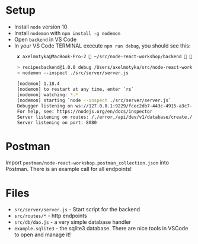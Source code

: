 # Setup

* Install `node` version 10
* Install `nodemon` with `npm install -g nodemon`
* Open `backend` in VS Code
* In your VS Code TERMINAL execute `npm run debug`, you should see this:
  ```zsh
   ✘ axelmotyka@MacBook-Pro-2  ~/src/node-react-workshop/backend   master  npm run debug

   > recipesbackend@1.0.0 debug /Users/axelmotyka/src/node-react-workshop/backend
   > nodemon --inspect ./src/server/server.js
   
   [nodemon] 1.18.4
   [nodemon] to restart at any time, enter `rs`
   [nodemon] watching: *.*
   [nodemon] starting `node --inspect ./src/server/server.js`
   Debugger listening on ws://127.0.0.1:9229/fcec2db7-443c-4915-a3c7-1796baf44553
   For help, see: https://nodejs.org/en/docs/inspector
   Server listening on routes: /,/error,/api/dev/v1/database/create,/api/dev/v1/database/select,/api/dev/v1/database/insert
   Server listening on port: 8080
  ```

# Postman
Import `postman/node-react-workshop.postman_collection.json` into Postman.
There is an example call for all endpoints!

# Files
* `src/server/server.js` - Start script for the backend
* `src/routes/*` - http endpoints
* `src/db/dao.js` - a very simple database handler
* `example.sqlite3` - the sqlite3 database. There are nice tools in VSCode to open and manage it!
  
